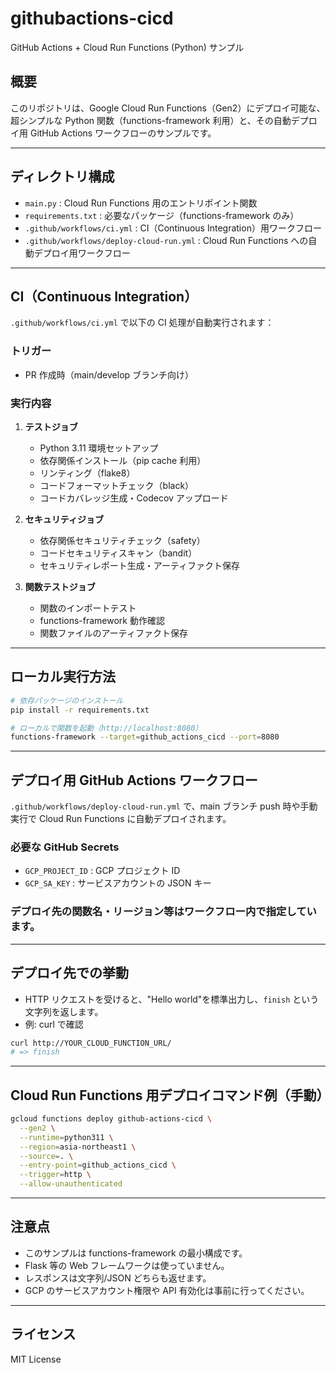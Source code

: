 # githubactions-cicd

GitHub Actions + Cloud Run Functions (Python) サンプル

## 概要

このリポジトリは、Google Cloud Run Functions（Gen2）にデプロイ可能な、超シンプルな Python 関数（functions-framework 利用）と、その自動デプロイ用 GitHub Actions ワークフローのサンプルです。

---

## ディレクトリ構成

- `main.py` : Cloud Run Functions 用のエントリポイント関数
- `requirements.txt` : 必要なパッケージ（functions-framework のみ）
- `.github/workflows/ci.yml` : CI（Continuous Integration）用ワークフロー
- `.github/workflows/deploy-cloud-run.yml` : Cloud Run Functions への自動デプロイ用ワークフロー

---

## CI（Continuous Integration）

`.github/workflows/ci.yml` で以下の CI 処理が自動実行されます：

### トリガー

- PR 作成時（main/develop ブランチ向け）

### 実行内容

1. **テストジョブ**

   - Python 3.11 環境セットアップ
   - 依存関係インストール（pip cache 利用）
   - リンティング（flake8）
   - コードフォーマットチェック（black）
   - コードカバレッジ生成・Codecov アップロード

2. **セキュリティジョブ**

   - 依存関係セキュリティチェック（safety）
   - コードセキュリティスキャン（bandit）
   - セキュリティレポート生成・アーティファクト保存

3. **関数テストジョブ**
   - 関数のインポートテスト
   - functions-framework 動作確認
   - 関数ファイルのアーティファクト保存

---

## ローカル実行方法

```bash
# 依存パッケージのインストール
pip install -r requirements.txt

# ローカルで関数を起動（http://localhost:8080）
functions-framework --target=github_actions_cicd --port=8080
```

---

## デプロイ用 GitHub Actions ワークフロー

`.github/workflows/deploy-cloud-run.yml` で、main ブランチ push 時や手動実行で Cloud Run Functions に自動デプロイされます。

### 必要な GitHub Secrets

- `GCP_PROJECT_ID` : GCP プロジェクト ID
- `GCP_SA_KEY` : サービスアカウントの JSON キー

### デプロイ先の関数名・リージョン等はワークフロー内で指定しています。

---

## デプロイ先での挙動

- HTTP リクエストを受けると、"Hello world"を標準出力し、`finish` という文字列を返します。
- 例: curl で確認

```bash
curl http://YOUR_CLOUD_FUNCTION_URL/
# => finish
```

---

## Cloud Run Functions 用デプロイコマンド例（手動）

```bash
gcloud functions deploy github-actions-cicd \
  --gen2 \
  --runtime=python311 \
  --region=asia-northeast1 \
  --source=. \
  --entry-point=github_actions_cicd \
  --trigger=http \
  --allow-unauthenticated
```

---

## 注意点

- このサンプルは functions-framework の最小構成です。
- Flask 等の Web フレームワークは使っていません。
- レスポンスは文字列/JSON どちらも返せます。
- GCP のサービスアカウント権限や API 有効化は事前に行ってください。

---

## ライセンス

MIT License

